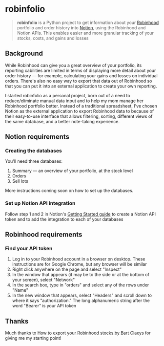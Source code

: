 # robinfolio

> **robinfolio** is a Python project to get information about your [Robinhood](https://robinhood.com/) portfolio and order history into [Notion](https://notion.so), using the Robinhood and Notion APIs. This enables easier and more granular tracking of your stocks, costs, and gains and losses

## Background
While Robinhood can give you a great overview of your portfolio, its reporting cabilities are limited in terms of displaying more detail about your order history — for example, calculating your gains and losses on individual orders. There's also no easy way to export that data out of Robinhood so that you can put it into an external application to create your own reporting.

I started robinfolio as a personal project, born out of a need to reduce/eliminate manual data input and to help my mom manage her Robinhood portfolio better. Instead of a traditional spreadsheet, I've chosen Notion as the external application to export Robinhood data to because of their easy-to-use interface that allows filtering, sorting, different views of the same database, and a better note-taking experience. 

## Notion requirements 
### Creating the databases 
You'll need three databases: 
1. Summary — an overview of your portfolio, at the stock level 
2. Orders 
3. Sell lots 

More instructions coming soon on how to set up the databases. 

### Set up Notion API integration 
Follow step 1 and 2 in Notion's [Getting Started guide](https://developers.notion.com/docs/getting-started#getting-started) to create a Notion API token and to add the integration to each of your databases 

## Robinhood requirements 
### Find your API token 
1. Log in to your Robinhood account in a browser on desktop. These instructions are for Google Chrome, but any browser will be similar
2. Right click anywhere on the page and select "Inspect" 
3. In the window that appears (it may be to the side or at the bottom of your screen), select "Network" 
4. In the search box, type in "orders" and select any of the rows under "Name" 
5. In the new window that appears, select "Headers" and scroll down to where it says "authorization." The long alphanumeric string after the word "Bearer" is your API token

## Thanks 
Much thanks to [How to export your Robinhood stocks by Bart Claeys](https://medium.com/@bartclaeys/how-to-export-your-robinhood-stocks-fc8245b3d118) for giving me my starting point! 
